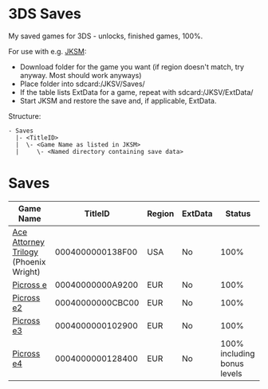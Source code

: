 # 3DS Saves
My saved games for 3DS - unlocks, finished games, 100%.

For use with e.g. [JKSM](https://github.com/J-D-K/JKSM/releases):
- Download folder for the game you want (if region doesn't match, try anyway. Most should work anyways)
- Place folder into sdcard:/JKSV/Saves/<Game Name>
- If the table lists ExtData for a game, repeat with sdcard:/JKSV/ExtData/<Game Name>
 - Start JKSM and restore the save and, if applicable, ExtData.

Structure:
```
- Saves
  |- <TitleID>
  |  \- <Game Name as listed in JKSM>
  |     \- <Named directory containing save data>
```


# Saves

Game Name | TitleID | Region | ExtData | Status
----------|---------|--------|---------|-------
[Ace Attorney Trilogy](../main/Saves/0004000000138F00/Ace%20Attorney%20Trilogy/) (Phoenix Wright)|0004000000138F00|USA|No|100%
[Picross e](../main/Saves/00040000000A9200/Picross%20e/)|00040000000A9200|EUR|No|100%
[Picross e2](../main/Saves/00040000000CBC00/Picross%20e2/)|00040000000CBC00|EUR|No|100%
[Picross e3](../main/Saves/0004000000102900/Picross%20e3/)|0004000000102900|EUR|No|100%
[Picross e4](../main/Saves/0004000000128400/Picross%20e4/)|0004000000128400|EUR|No|100% including bonus levels
